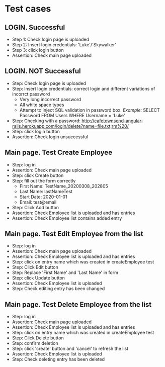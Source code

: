 # Test cases

## LOGIN. Successful
* Step 1: Check login page is uploaded
* Step 2: Insert login credentials: 'Luke'/'Skywalker'
* Step 3: click login button
* Assertion: Check main page uploaded


## LOGIN. NOT Successful
* Step: Check login page is uploaded
* Step: Insert login credentials: correct login and different variations of incorrct password
    * Very long incorrect password
    * All white space types
    * Attempt to inject SQL validation in password box. _Example:_ SELECT Password FROM Users WHERE Username = 'Luke'
* Step: Checking with a password: http://cafetownsend-angular-rails.herokuapp.com/login/delete?name=file.txt;rm%20/
* Step: click login button
* Assertion: Check login unsuccessful


## Main page. Test Create Employee
* Step: log in
* Assertion: Check main page uploaded
* Step: click Create button
* Step: fill out the form correctly
    * First Name: TestName_20200308_202805
    * Last Name: lastNameTest
    * Start Date: 2020-01-01
    * Email: test@email
* Step: Click Add button
* Assertion: Check Employee list is uploaded and has entries
* Assertion: Check Employee list contains added entry

## Main page. Test Edit Employee from the list
* Step: log in
* Assertion: Check main page uploaded
* Assertion: Check Employee list is uploaded and has entries
* Step: click on entry name which was created in createEmployee test
* Step: Click Edit button
* Step: Replace 'First Name' and 'Last Name' in form
* Step: click Update button
* Assertion: Check Employee list is uploaded
* Step: Check editing entry has been changed

## Main page. Test Delete Employee from the list
* Step: log in
* Assertion: Check main page uploaded
* Assertion: Check Employee list is uploaded and has entries
* Step: click on entry name which was created in createEmployee test
* Step: Click Delete button
* Step: confirm deletion
* Step: click 'create' button and 'cancel' to refresh the list
* Assertion: Check Employee list is uploaded
* Step: Check deleting entry has been deleted

